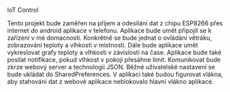 IoT Control

Tento projekt bude zaměřen na příjem a odesílání dat z chipu ESP8266 přes internet do android aplikace v telefonu. 
Aplikace bude umět připojit se k zařízení v mé domacnosti. Konkrétně se bude jednat o ovládání větráku, zobrazování teploty a vlhkosti v místnosti.
Dále bude aplikace umět vykreslovat grafy teploty a vlhkosti v závislosti na čase. Aplikace bude také posílat notifikace, pokud vlhkost v pokoji přesáhne limit. 
Komunikovat bude zkrze webový server a technologii JSON. Běžné uživatelské nastavení se bude ukládat do SharedPreferences. V aplikaci také budou figurovat vlákna, aby stahování dat z webové aplikace neblokovalo hlavní vlákno aplikace. 
